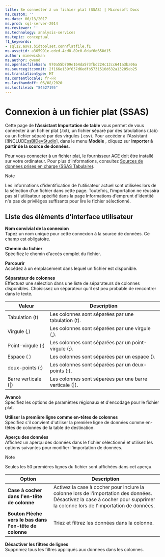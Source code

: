 ```yaml
---
title: Se connecter à un fichier plat (SSAS) | Microsoft Docs
ms.custom: ''
ms.date: 06/13/2017
ms.prod: sql-server-2014
ms.reviewer: ''
ms.technology: analysis-services
ms.topic: conceptual
f1_keywords:
- sql12.asvs.bidtoolset.connflatfile.f1
ms.assetid: a365991e-eded-4cd8-89c0-0daf6d658d15
author: minewiskan
ms.author: owend
ms.openlocfilehash: 970a55b709e164da573fbd224c13cc641a3ba06a
ms.sourcegitcommit: 2f166e139f637d6edfb5731510d632a13205eb25
ms.translationtype: MT
ms.contentlocale: fr-FR
ms.lasthandoff: 06/08/2020
ms.locfileid: "84527195"
---
```

# <a name="connect-to-a-flat-file-ssas"></a>Connexion à un fichier plat (SSAS)
  Cette page de **l’Assistant Importation de table** vous permet de vous connecter à un fichier plat (.txt), un fichier séparé par des tabulations (.tab) ou un fichier séparé par des virgules (.csv). Pour accéder à l'Assistant [!INCLUDE[ssBIDevStudio](../includes/ssbidevstudio-md.md)], dans le menu **Modèle** , cliquez sur **Importer à partir de la source de données**.  
  
 Pour vous connecter à un fichier plat, le fournisseur ACE doit être installé sur votre ordinateur. Pour plus d’informations, consultez [Sources de données prises en charge &#40;SSAS Tabulaire&#41;](tabular-models/data-sources-supported-ssas-tabular.md).  
  
> [!NOTE]  
>  Les informations d'identification de l'utilisateur actuel sont utilisées lors de la sélection d'un fichier dans cette page. Toutefois, l'importation ne réussira pas si l'utilisateur spécifié dans la page Informations d'emprunt d'identité n'a pas de privilèges suffisants pour lire le fichier sélectionné.  
  
## <a name="ui-element-list"></a>Liste des éléments d’interface utilisateur  
 **Nom convivial de la connexion**  
 Tapez un nom unique pour cette connexion à la source de données. Ce champ est obligatoire.  
  
 **Chemin du fichier**  
 Spécifiez le chemin d'accès complet du fichier.  
  
 **Parcourir**  
 Accédez à un emplacement dans lequel un fichier est disponible.  
  
 **Séparateur de colonnes**  
 Effectuez une sélection dans une liste de séparateurs de colonnes disponibles. Choisissez un séparateur qu'il est peu probable de rencontrer dans le texte.  
  
|Valeur|Description|  
|-----------|-----------------|  
|Tabulation (t)|Les colonnes sont séparées par une tabulation (t).|  
|Virgule (,)|Les colonnes sont séparées par une virgule (,).|  
|Point-virgule (;)|Les colonnes sont séparées par un point-virgule (;).|  
|Espace ( )|Les colonnes sont séparées par un espace ().|  
|deux-points (:)|Les colonnes sont séparées par un deux-points (:).|  
|Barre verticale (&#124;)|Les colonnes sont séparées par une barre verticale (&#124;).|  
  
 **Avancé**  
 Spécifiez les options de paramètres régionaux et d'encodage pour le fichier plat.  
  
 **Utiliser la première ligne comme en-têtes de colonnes**  
 Spécifiez s'il convient d'utiliser la première ligne de données comme en-têtes de colonnes de la table de destination.  
  
 **Aperçu des données**  
 Affichez un aperçu des données dans le fichier sélectionné et utilisez les options suivantes pour modifier l'importation de données.  
  
> [!NOTE]  
>  Seules les 50 premières lignes du fichier sont affichées dans cet aperçu.  
  
|Option|Description|  
|------------|-----------------|  
|**Case à cocher dans l'en-tête de colonne**|Activez la case à cocher pour inclure la colonne lors de l'importation des données. Désactivez la case à cocher pour supprimer la colonne lors de l'importation de données.|  
|**Bouton Flèche vers le bas dans l'en-tête de colonne**|Triez et filtrez les données dans la colonne.|  
  
 **Désactiver les filtres de lignes**  
 Supprimez tous les filtres appliqués aux données dans les colonnes.  
  
  
